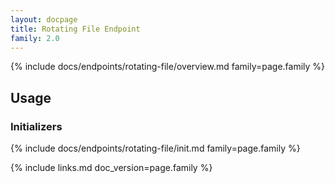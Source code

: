 ```yaml
---
layout: docpage
title: Rotating File Endpoint
family: 2.0
---
```


{% include docs/endpoints/rotating-file/overview.md family=page.family %}


## Usage

### Initializers

{% include docs/endpoints/rotating-file/init.md family=page.family %}


{% include links.md doc_version=page.family %}

